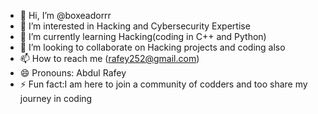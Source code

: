 - 👋 Hi, I’m @boxeadorrr
- 👀 I’m interested in Hacking and Cybersecurity Expertise
- 🌱 I’m currently learning Hacking(coding in C++ and Python)
- 💞️ I’m looking to collaborate on Hacking projects and coding also
- 📫 How to reach me (rafey252@gmail.com)
- 😄 Pronouns: Abdul Rafey
- ⚡ Fun fact:I am here to join a community of codders and too share my journey in coding 

<!---
boxeadorrr/boxeadorrr is a ✨ special ✨ repository because its `README.md` (this file) appears on your GitHub profile.
You can click the Preview link to take a look at your changes.
--->
